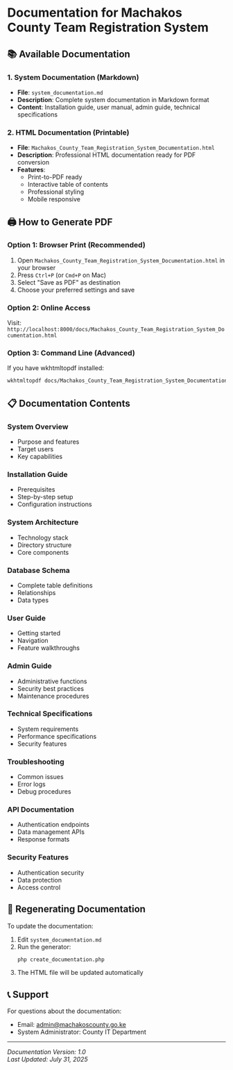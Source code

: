 # Documentation for Machakos County Team Registration System

## 📚 Available Documentation

### 1. System Documentation (Markdown)
- **File**: `system_documentation.md`
- **Description**: Complete system documentation in Markdown format
- **Content**: Installation guide, user manual, admin guide, technical specifications

### 2. HTML Documentation (Printable)
- **File**: `Machakos_County_Team_Registration_System_Documentation.html`
- **Description**: Professional HTML documentation ready for PDF conversion
- **Features**: 
  - Print-to-PDF ready
  - Interactive table of contents
  - Professional styling
  - Mobile responsive

## 🖨️ How to Generate PDF

### Option 1: Browser Print (Recommended)
1. Open `Machakos_County_Team_Registration_System_Documentation.html` in your browser
2. Press `Ctrl+P` (or `Cmd+P` on Mac)
3. Select "Save as PDF" as destination
4. Choose your preferred settings and save

### Option 2: Online Access
Visit: `http://localhost:8000/docs/Machakos_County_Team_Registration_System_Documentation.html`

### Option 3: Command Line (Advanced)
If you have wkhtmltopdf installed:
```bash
wkhtmltopdf docs/Machakos_County_Team_Registration_System_Documentation.html docs/system_documentation.pdf
```

## 📋 Documentation Contents

### System Overview
- Purpose and features
- Target users
- Key capabilities

### Installation Guide
- Prerequisites
- Step-by-step setup
- Configuration instructions

### System Architecture
- Technology stack
- Directory structure
- Core components

### Database Schema
- Complete table definitions
- Relationships
- Data types

### User Guide
- Getting started
- Navigation
- Feature walkthroughs

### Admin Guide
- Administrative functions
- Security best practices
- Maintenance procedures

### Technical Specifications
- System requirements
- Performance specifications
- Security features

### Troubleshooting
- Common issues
- Error logs
- Debug procedures

### API Documentation
- Authentication endpoints
- Data management APIs
- Response formats

### Security Features
- Authentication security
- Data protection
- Access control

## 🔄 Regenerating Documentation

To update the documentation:

1. Edit `system_documentation.md`
2. Run the generator:
   ```bash
   php create_documentation.php
   ```
3. The HTML file will be updated automatically

## 📞 Support

For questions about the documentation:
- Email: admin@machakoscounty.go.ke
- System Administrator: County IT Department

---

*Documentation Version: 1.0*  
*Last Updated: July 31, 2025* 